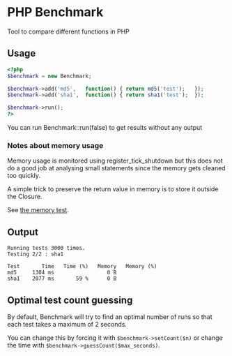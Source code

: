 # PHP Benchmark

Tool to compare different functions in PHP

## Usage

```php
<?php
$benchmark = new Benchmark;

$benchmark->add('md5',   function() { return md5('test');   });
$benchmark->add('sha1',  function() { return sha1('test');  });

$benchmark->run();
?>
```

You can run Benchmark::run(false) to get results without any output

### Notes about memory usage

Memory usage is monitored using register_tick_shutdown but this does not do a good job at analysing small statements since the memory gets cleaned too quickly.

A simple trick to preserve the return value in memory is to store it outside the Closure. 

See [the memory test](tests/memory.php).

## Output

```
Running tests 3000 times.
Testing 2/2 : sha1

Test       Time   Time (%)   Memory   Memory (%)
md5     1304 ms                 0 B
sha1    2077 ms       59 %      0 B
```

## Optimal test count guessing

By default, Benchmark will try to find an optimal number of runs so that each test takes a maximum of 2 seconds.

You can change this by forcing it with `$benchmark->setCount($n)` or change the time with `$benchmark->guessCount($max_seconds)`.